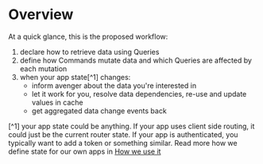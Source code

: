 # Overview

At a quick glance, this is the proposed workflow:

1. declare how to retrieve data using Queries
2. define how Commands mutate data and which Queries are affected by each mutation
3. when your app state[^1] changes:
    - inform avenger about the data you're interested in
    - let it work for you, resolve data dependencies, re-use and update values in cache
    - get aggregated data change events back

[^1] your app state could be anything. If your app uses client side routing, it could just be the current router state. If your app is authenticated, you typically want to add a token or something similar. Read more how we define state for our own apps in [How we use it](HowWeUseIt.html)